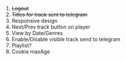 1. ~~Logout~~
2. ~~Titles for track sent to telegram~~
3. Responsive design
4. Next/Prev track button on player
5. View by Date/Genres
6. Enable/Disable visible track send to telegram
7. Playlist?
8. Cookie maxAge
